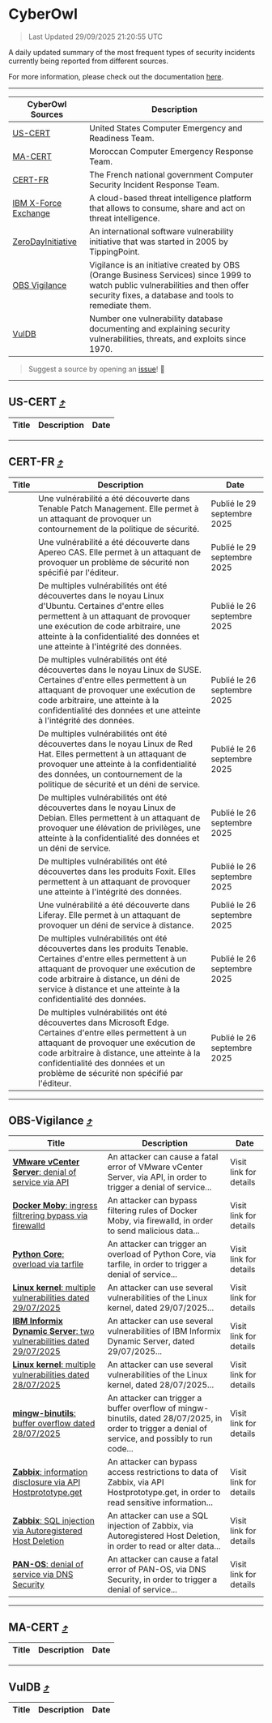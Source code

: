 
 <div id='top'></div>

# CyberOwl

 > Last Updated 29/09/2025 21:20:55 UTC
 
 A daily updated summary of the most frequent types of security incidents currently being reported from different sources.
 
 For more information, please check out the documentation [here](./docs/README.md).
 
 ---
 |CyberOwl Sources|Description|
 |---|---|
 |[US-CERT](#us-cert-arrow_heading_up)|United States Computer Emergency and Readiness Team.|
 |[MA-CERT](#ma-cert-arrow_heading_up)|Moroccan Computer Emergency Response Team.|
 |[CERT-FR](#cert-fr-arrow_heading_up)|The French national government Computer Security Incident Response Team.|
 |[IBM X-Force Exchange](#ibmcloud-arrow_heading_up)|A cloud-based threat intelligence platform that allows to consume, share and act on threat intelligence.|
 |[ZeroDayInitiative](#zerodayinitiative-arrow_heading_up)|An international software vulnerability initiative that was started in 2005 by TippingPoint.|
 |[OBS Vigilance](#obs-vigilance-arrow_heading_up)|Vigilance is an initiative created by OBS (Orange Business Services) since 1999 to watch public vulnerabilities and then offer security fixes, a database and tools to remediate them.|
 |[VulDB](#vuldb-arrow_heading_up)|Number one vulnerability database documenting and explaining security vulnerabilities, threats, and exploits since 1970.|
 
 > Suggest a source by opening an [issue](https://github.com/karimhabush/cyberowl/issues)! :raised_hands:
 ---

## US-CERT [:arrow_heading_up:](#cyberowl)

 |Title|Description|Date|
 |---|---|---|
 
 ---

## CERT-FR [:arrow_heading_up:](#cyberowl)

 |Title|Description|Date|
 |---|---|---|
 |[](https://www.cert.ssi.gouv.fr/avis/CERTFR-2025-AVI-0830/)|Une vulnérabilité a été découverte dans Tenable Patch Management. Elle permet à un attaquant de provoquer un contournement de la politique de sécurité.|Publié le 29 septembre 2025|
 |[](https://www.cert.ssi.gouv.fr/avis/CERTFR-2025-AVI-0829/)|Une vulnérabilité a été découverte dans Apereo CAS. Elle permet à un attaquant de provoquer un problème de sécurité non spécifié par l'éditeur.|Publié le 29 septembre 2025|
 |[](https://www.cert.ssi.gouv.fr/avis/CERTFR-2025-AVI-0828/)|De multiples vulnérabilités ont été découvertes dans le noyau Linux d'Ubuntu. Certaines d'entre elles permettent à un attaquant de provoquer une exécution de code arbitraire, une atteinte à la confidentialité des données et une atteinte à l'intégrité des données.|Publié le 26 septembre 2025|
 |[](https://www.cert.ssi.gouv.fr/avis/CERTFR-2025-AVI-0827/)|De multiples vulnérabilités ont été découvertes dans le noyau Linux de SUSE. Certaines d'entre elles permettent à un attaquant de provoquer une exécution de code arbitraire, une atteinte à la confidentialité des données et une atteinte à l'intégrité des données.|Publié le 26 septembre 2025|
 |[](https://www.cert.ssi.gouv.fr/avis/CERTFR-2025-AVI-0826/)|De multiples vulnérabilités ont été découvertes dans le noyau Linux de Red Hat. Elles permettent à un attaquant de provoquer une atteinte à la confidentialité des données, un contournement de la politique de sécurité et un déni de service.|Publié le 26 septembre 2025|
 |[](https://www.cert.ssi.gouv.fr/avis/CERTFR-2025-AVI-0825/)|De multiples vulnérabilités ont été découvertes dans le noyau Linux de Debian. Elles permettent à un attaquant de provoquer une élévation de privilèges, une atteinte à la confidentialité des données et un déni de service.|Publié le 26 septembre 2025|
 |[](https://www.cert.ssi.gouv.fr/avis/CERTFR-2025-AVI-0824/)|De multiples vulnérabilités ont été découvertes dans les produits Foxit. Elles permettent à un attaquant de provoquer une atteinte à l'intégrité des données.|Publié le 26 septembre 2025|
 |[](https://www.cert.ssi.gouv.fr/avis/CERTFR-2025-AVI-0823/)|Une vulnérabilité a été découverte dans Liferay. Elle permet à un attaquant de provoquer un déni de service à distance.|Publié le 26 septembre 2025|
 |[](https://www.cert.ssi.gouv.fr/avis/CERTFR-2025-AVI-0822/)|De multiples vulnérabilités ont été découvertes dans les produits Tenable. Certaines d'entre elles permettent à un attaquant de provoquer une exécution de code arbitraire à distance, un déni de service à distance et une atteinte à la confidentialité des données.|Publié le 26 septembre 2025|
 |[](https://www.cert.ssi.gouv.fr/avis/CERTFR-2025-AVI-0821/)|De multiples vulnérabilités ont été découvertes dans Microsoft Edge. Certaines d'entre elles permettent à un attaquant de provoquer une exécution de code arbitraire à distance, une atteinte à la confidentialité des données et un problème de sécurité non spécifié par l'éditeur.|Publié le 26 septembre 2025|
 
 ---

## OBS-Vigilance [:arrow_heading_up:](#cyberowl)

 |Title|Description|Date|
 |---|---|---|
 |[<a href="https://vigilance.fr/vulnerability/VMware-vCenter-Server-denial-of-service-via-API-47809" class="noirorange"><b>VMware vCenter Server</b>: denial of service via API</a>](https://vigilance.fr/vulnerability/VMware-vCenter-Server-denial-of-service-via-API-47809)|An attacker can cause a fatal error of VMware vCenter Server, via API, in order to trigger a denial of service...|Visit link for details|
 |[<a href="https://vigilance.fr/vulnerability/Docker-Moby-ingress-filtrering-bypass-via-firewalld-47808" class="noirorange"><b>Docker Moby</b>: ingress filtrering bypass via firewalld</a>](https://vigilance.fr/vulnerability/Docker-Moby-ingress-filtrering-bypass-via-firewalld-47808)|An attacker can bypass filtering rules of Docker Moby, via firewalld, in order to send malicious data...|Visit link for details|
 |[<a href="https://vigilance.fr/vulnerability/Python-Core-overload-via-tarfile-47806" class="noirorange"><b>Python Core</b>: overload via tarfile</a>](https://vigilance.fr/vulnerability/Python-Core-overload-via-tarfile-47806)|An attacker can trigger an overload of Python Core, via tarfile, in order to trigger a denial of service...|Visit link for details|
 |[<a href="https://vigilance.fr/vulnerability/Linux-kernel-multiple-vulnerabilities-dated-29-07-2025-47805" class="noirorange"><b>Linux kernel</b>: multiple vulnerabilities dated 29/07/2025</a>](https://vigilance.fr/vulnerability/Linux-kernel-multiple-vulnerabilities-dated-29-07-2025-47805)|An attacker can use several vulnerabilities of the Linux kernel, dated 29/07/2025...|Visit link for details|
 |[<a href="https://vigilance.fr/vulnerability/IBM-Informix-Dynamic-Server-two-vulnerabilities-dated-29-07-2025-47804" class="noirorange"><b>IBM Informix Dynamic Server</b>: two vulnerabilities dated 29/07/2025</a>](https://vigilance.fr/vulnerability/IBM-Informix-Dynamic-Server-two-vulnerabilities-dated-29-07-2025-47804)|An attacker can use several vulnerabilities of IBM Informix Dynamic Server, dated 29/07/2025...|Visit link for details|
 |[<a href="https://vigilance.fr/vulnerability/Linux-kernel-multiple-vulnerabilities-dated-28-07-2025-47798" class="noirorange"><b>Linux kernel</b>: multiple vulnerabilities dated 28/07/2025</a>](https://vigilance.fr/vulnerability/Linux-kernel-multiple-vulnerabilities-dated-28-07-2025-47798)|An attacker can use several vulnerabilities of the Linux kernel, dated 28/07/2025...|Visit link for details|
 |[<a href="https://vigilance.fr/vulnerability/mingw-binutils-buffer-overflow-dated-28-07-2025-47796" class="noirorange"><b>mingw-binutils</b>: buffer overflow dated 28/07/2025</a>](https://vigilance.fr/vulnerability/mingw-binutils-buffer-overflow-dated-28-07-2025-47796)|An attacker can trigger a buffer overflow of mingw-binutils, dated 28/07/2025, in order to trigger a denial of service, and possibly to run code...|Visit link for details|
 |[<a href="https://vigilance.fr/vulnerability/Zabbix-information-disclosure-via-API-Hostprototype-get-48219" class="noirorange"><b>Zabbix</b>: information disclosure via API Hostprototype.get</a>](https://vigilance.fr/vulnerability/Zabbix-information-disclosure-via-API-Hostprototype-get-48219)|An attacker can bypass access restrictions to data of Zabbix, via API Hostprototype.get, in order to read sensitive information...|Visit link for details|
 |[<a href="https://vigilance.fr/vulnerability/Zabbix-SQL-injection-via-Autoregistered-Host-Deletion-48217" class="noirorange"><b>Zabbix</b>: SQL injection via Autoregistered Host Deletion</a>](https://vigilance.fr/vulnerability/Zabbix-SQL-injection-via-Autoregistered-Host-Deletion-48217)|An attacker can use a SQL injection of Zabbix, via Autoregistered Host Deletion, in order to read or alter data...|Visit link for details|
 |[<a href="https://vigilance.fr/vulnerability/PAN-OS-denial-of-service-via-DNS-Security-45985" class="noirorange"><b>PAN-OS</b>: denial of service via DNS Security</a>](https://vigilance.fr/vulnerability/PAN-OS-denial-of-service-via-DNS-Security-45985)|An attacker can cause a fatal error of PAN-OS, via DNS Security, in order to trigger a denial of service...|Visit link for details|
 
 ---

## MA-CERT [:arrow_heading_up:](#cyberowl)

 |Title|Description|Date|
 |---|---|---|
 
 ---

## VulDB [:arrow_heading_up:](#cyberowl)

 |Title|Description|Date|
 |---|---|---|
 